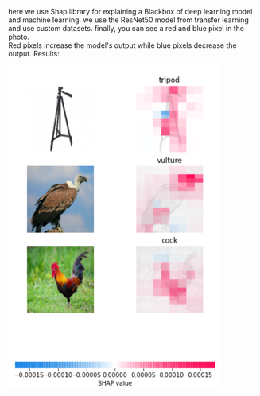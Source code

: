 here we use Shap library for explaining a Blackbox of deep learning model and machine learning.
we use the ResNet50 model from transfer learning and use custom datasets.
finally, you can see a  red and blue pixel in the photo.  
Red pixels increase the model's output while blue pixels decrease the output.
Results:

<img src="image.PNG" > 
